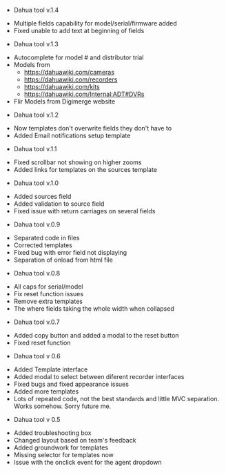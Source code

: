   + Dahua tool v.1.4
  - Multiple fields capability for model/serial/firmware added
  - Fixed unable to add text at beginning of fields
  + Dahua tool v.1.3
  - Autocomplete for model # and distributor trial
  - Models from 
    * https://dahuawiki.com/cameras 
    * https://dahuawiki.com/recorders 
    * https://dahuawiki.com/kits 
    * https://dahuawiki.com/Internal:ADT#DVRs
  - Flir Models from Digimerge website
  + Dahua tool v.1.2
  - Now templates don't overwrite fields they don't have to
  - Added Email notifications setup template
  + Dahua tool v.1.1
  - Fixed scrollbar not showing on higher zooms
  - Added links for templates on the sources template
  + Dahua tool v.1.0
  - Added sources field
  - Added validation to source field
  - Fixed issue with return carriages on several fields
  + Dahua tool v.0.9
  - Separated code in files
  - Corrected templates
  - Fixed bug with error field not displaying
  - Separation of onload from html file
  + Dahua tool v.0.8
  - All caps for serial/model
  - Fix reset function issues
  - Remove extra templates
  - The where fields taking the whole width when collapsed
  + Dahua tool v.0.7
  - Added copy button and added a modal to the reset button
  - Fixed reset function
  + Dahua tool v 0.6
  - Added Template interface
  - Added modal to select between diferent recorder interfaces
  - Fixed bugs and fixed appearance issues
  - Added more templates
  - Lots of repeated code, not the best standards and little MVC separation. Works somehow. Sorry future me.
  + Dahua tool v 0.5
  - Added troubleshooting box
  - Changed layout based on team's feedback
  - Added groundwork for templates
  - Missing selector for templates now
  - Issue with the onclick event for the agent dropdown
